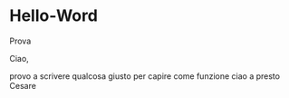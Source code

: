 # Hello-Word
Prova

Ciao,

provo a scrivere qualcosa giusto per capire come funzione
ciao a presto
Cesare
